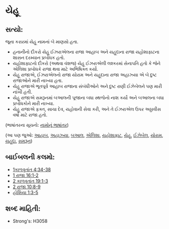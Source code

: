 # યેહૂ 

## સત્યો: 

જૂના કરારમાં યેહૂ નામનાં બે માણસો હતા.

* હનાનીનો દીકરો યેહૂ ઈઝરાએલના રાજા આહાબ અને યહૂદાના રાજા યહોશાફાટના શાસન દરમ્યાન પ્રબોધક હતો.
* યહોશાફાટનો દીકરો (અથવા વંશજ) યેહૂ ઈઝરાએલી લશ્કરમાં સેનાપતિ હતો કે જેને એલિશા પ્રબોધકે રાજા થવા માટે અભિષિક્ત કર્યો.
* યેહૂ રાજાએ, ઈઝરાએલનો રાજા યોરામ અને યહૂદાના રાજા અહાઝ્યા એ બે દુષ્ટ રાજાઓને મારી નાખ્યા હતા.
* યેહૂ રાજાએ ભૂતપૂર્વ આહાબ રાજાના સંબંધીઓને અને દુષ્ટ રાણી ઈઝેબેલને પણ મારી નાંખી હતી.
* યેહૂ રાજાએ સમરૂનમાં બઆલની પૂજાના બધા સ્થળોનો નાશ કર્યો અને બઆલના બધા પ્રબોધકોને મારી નાખ્યા.
* યેહૂ રાજાએ ફક્ત, સાચા દેવ, યહોવાની સેવા કરી, અને તે ઈઝરાએલ ઉપર અઠ્ઠાવીસ વર્ષો માટે રાજા હતો.

(ભાષાંતરના સૂચનો: [નામોનું ભાષાંતર](rc://gu/ta/man/translate/translate-names))

(આ પણ જુઓ: [આહાબ](../names/ahab.md), [અહાઝ્યા](../names/ahaziah.md), [બઆલ](../names/baal.md), [એલિશા](../names/elisha.md), [યહોશાફાટ](../names/jehoshaphat.md), [યેહૂ](../names/jehu.md), [ઈઝેબેલ](../names/jezebel.md), [યોરામ](../names/joram.md), [યહૂદા](../names/kingdomofjudah.md), [સમરૂન](../names/samaria.md))

## બાઈબલની કલમો: 

* [1કાળવૃતાંત 4:34-38](rc://gu/tn/help/1ch/04/34)
* [1 રાજા 16:1-2](rc://gu/tn/help/1ki/16/01)
* [2 કાળવૃતાંત 19:1-3](rc://gu/tn/help/2ch/19/01)
* [2 રાજા 10:8-9](rc://gu/tn/help/2ki/10/08)
* [હોશિયા 1:3-5](rc://gu/tn/help/hos/01/03)

## શબ્દ માહિતી: 

* Strong's: H3058
